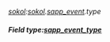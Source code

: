 _[sokol](../../modules/sokol/sokol-module.md):[sokol](../../modules/sokol/sokol-module.md).[sapp\_event](../../modules/sokol/sokol-sapp_event.md).type_
##### Field type:[sapp_event_type](../../modules/sokol/sokol-sapp_event_type.md)
